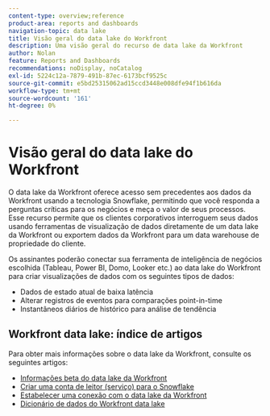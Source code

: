 ```yaml
---
content-type: overview;reference
product-area: reports and dashboards
navigation-topic: data lake
title: Visão geral do data lake do Workfront
description: Uma visão geral do recurso de data lake da Workfront
author: Nolan
feature: Reports and Dashboards
recommendations: noDisplay, noCatalog
exl-id: 5224c12a-7879-491b-87ec-6173bcf9525c
source-git-commit: e5bd25315062ad15ccd3448e008dfe94f1b616da
workflow-type: tm+mt
source-wordcount: '161'
ht-degree: 0%

---
```


# Visão geral do data lake do Workfront

O data lake da Workfront oferece acesso sem precedentes aos dados da Workfront usando a tecnologia Snowflake, permitindo que você responda a perguntas críticas para os negócios e meça o valor de seus processos. Esse recurso permite que os clientes corporativos interroguem seus dados usando ferramentas de visualização de dados diretamente de um data lake da Workfront ou exportem dados da Workfront para um data warehouse de propriedade do cliente.

Os assinantes poderão conectar sua ferramenta de inteligência de negócios escolhida (Tableau, Power BI, Domo, Looker etc.) ao data lake do Workfront para criar visualizações de dados com os seguintes tipos de dados:

* Dados de estado atual de baixa latência
* Alterar registros de eventos para comparações point-in-time
* Instantâneos diários de histórico para análise de tendência

## Workfront data lake: índice de artigos

Para obter mais informações sobre o data lake da Workfront, consulte os seguintes artigos:

* [Informações beta do data lake da Workfront](/help/quicksilver/product-announcements/betas/data-lake-beta/data-lake-beta-information.md)
* [Criar uma conta de leitor (serviço) para o Snowflake](/help/quicksilver/reports-and-dashboards/data-lake/create-a-reader-account.md)
* [Estabelecer uma conexão com o data lake da Workfront](/help/quicksilver/reports-and-dashboards/data-lake/share-data-externally.md)
* [Dicionário de dados do Workfront data lake](/help/quicksilver/reports-and-dashboards/data-lake/data-dictionary.md)
<!-- * [Basic Workfront data lake query examples](/help/quicksilver/reports-and-dashboards/data-lake/basic-query-examples.md) -->
